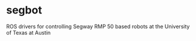 segbot
======

ROS drivers for controlling Segway RMP 50 based robots at the University of Texas at Austin